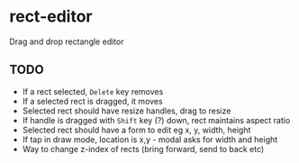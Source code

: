 # rect-editor

Drag and drop rectangle editor

## TODO

- If a rect selected, `Delete` key removes
- If a selected rect is dragged, it moves
- Selected rect should have resize handles, drag to resize
- If handle is dragged with `Shift` key (?) down, rect maintains aspect ratio
- Selected rect should have a form to edit eg x, y, width, height
- If tap in draw mode, location is x,y - modal asks for width and height
- Way to change z-index of rects (bring forward, send to back etc)
